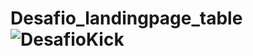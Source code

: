 # Desafio_landingpage_table![DesafioKick](https://user-images.githubusercontent.com/82785756/233862228-47859fd9-c832-40b1-a5a3-26c66c3f2b9e.png)
